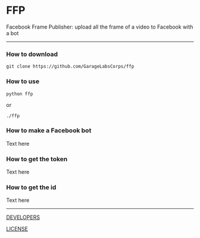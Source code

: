 # FFP

Facebook Frame Publisher: upload all the frame of a video to Facebook with a bot

***

### How to download

`git clone https://github.com/GarageLabsCorps/ffp`

### How to use

`python ffp`

or

`./ffp`

### How to make a Facebook bot

Text here

### How to get the token

Text here

### How to get the id

Text here

***

[DEVELOPERS](https://github.com/GarageLabsCorps)

[LICENSE](LICENSE)